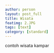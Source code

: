 ```yaml
---
author: person
layout: post_full
title: Wisata
featimg: 2.JPG
tags: [text]
category: [standard]
---
```

contoh wisata kampar
